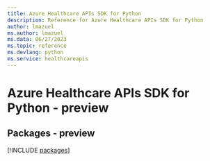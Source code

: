 ```yaml
---
title: Azure Healthcare APIs SDK for Python
description: Reference for Azure Healthcare APIs SDK for Python
author: lmazuel
ms.author: lmazuel
ms.data: 06/27/2023
ms.topic: reference
ms.devlang: python
ms.service: healthcareapis
---
```

# Azure Healthcare APIs SDK for Python - preview
## Packages - preview
[!INCLUDE [packages](healthcare-apis-index.md)]